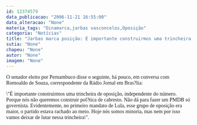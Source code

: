 ```yaml
---
id: 12374579
data_publicacao: "2006-11-21 16:55:00"
data_alteracao: "None"
materia_tags: "Dinamarca,jarbas vasconcelos,Oposição"
categoria: "Notícias"
title: "Jarbas marca posição: É importante construirmos uma trincheira de oposição"
sutia: "None"
chapeu: "None"
autor: "None"
imagem: "None"
---
```

<p><P><FONT face=Verdana>O senador eleito por Pernambuco disse o seguinte, há pouco, em conversa com Romoaldo de Souza, correspondente da Rádio Jornal em Bras?lia:</FONT></P></p>
<p><P><FONT face=Verdana>\"É importante construirmos uma trincheira de oposição, independente do número. Porque nós não queremos construir pol?tica de cabresto. Não dá para fazer um PMDB só governista. Evidentemente, no primeiro mandato de Lula, esse grupo de oposição era maior, o partido estava rachado ao meio. Hoje nós somos minoria, mas nem por isso vamos deixar de lutar nessa trincheira\".</FONT></P> </p>
